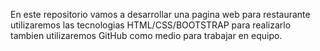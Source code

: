 En este repositorio vamos a desarrollar una pagina web para restaurante
utilizaremos las tecnologias HTML/CSS/BOOTSTRAP para realizarlo tambien
utilizaremos GitHub como medio para trabajar en equipo.
